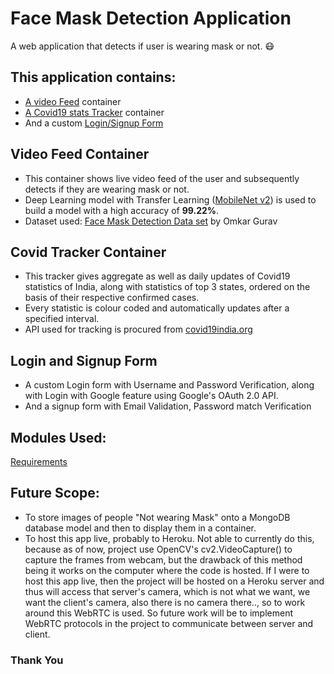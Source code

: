 # Face Mask Detection Application

A web application that detects if user is wearing mask or not. 😷

## This application contains:
* [A video Feed](#video-feed-container) container
* [A Covid19 stats Tracker](#covid-tracker-container) container
* And a custom [Login/Signup Form](#login-and-signup-form)

## Video Feed Container
* This container shows live video feed of the user and subsequently detects if they are wearing mask or not.
* Deep Learning model with Transfer Learning (<a href="https://keras.io/api/applications/mobilenet/">MobileNet v2</a>) is used to build a model with a high accuracy of <b>99.22%</b>.
* Dataset used: <a href="https://www.kaggle.com/omkargurav/face-mask-dataset">Face Mask Detection Data set</a> by Omkar Gurav

## Covid Tracker Container
* This tracker gives aggregate as well as daily updates of Covid19 statistics of India, along with statistics of top 3 states, ordered on the basis of their respective confirmed cases.
* Every statistic is colour coded and automatically updates after a specified interval.
* API used for tracking is procured from <a href="https://github.com/covid19india/api">covid19india.org</a>

## Login and Signup Form
* A custom Login form with Username and Password Verification, along with Login with Google feature using Google's OAuth 2.0 API.
* And a signup form with Email Validation, Password match Verification

## Modules Used:
<a href="https://github.com/gokil7/covidMaskDetection/blob/main/requirements.txt">Requirements</a>

## Future Scope:
* To store images of people "Not wearing Mask" onto a MongoDB database model and then to display them in a container.
* To host this app live, probably to Heroku. Not able to currently do this, because as of now, project use OpenCV's cv2.VideoCapture() to capture the frames from webcam, but the drawback of this method being it works on the computer where the code is hosted.
If I were to host this app live, then the project will be hosted on a Heroku server and thus will access that server's camera, which is not what we want, we want the client's camera, also there is no camera there.., so to work
around this WebRTC is used. So future work will be to implement WebRTC protocols in the project to communicate between server and client.


### Thank You

